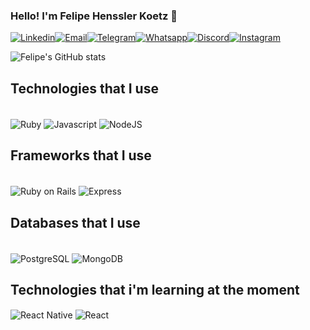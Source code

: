 ### Hello! I'm Felipe Henssler Koetz 👋


[![Linkedin](https://img.shields.io/badge/LinkedIn-0077B5?style=for-the-badge&logo=linkedin&logoColor=white)](https://www.linkedin.com/in/felipekoetz/)[![Email](https://img.shields.io/badge/Gmail-D14836?style=for-the-badge&logo=gmail&logoColor=white)]()[![Telegram](https://img.shields.io/badge/Telegram-2CA5E0?style=for-the-badge&logo=telegram&logoColor=white)]()[![Whatsapp](https://img.shields.io/badge/WhatsApp-25D366?style=for-the-badge&logo=whatsapp&logoColor=white)]()[![Discord](https://img.shields.io/badge/Discord-7289DA?style=for-the-badge&logo=discord&logoColor=white)]()[![Instagram](https://img.shields.io/badge/Instagram-E4405F?style=for-the-badge&logo=instagram&logoColor=white)]()


![Felipe's GitHub stats](https://github-readme-stats.vercel.app/api?username=FelipeHensslerKoetz&show_icons=true&theme=tokyonight)

## Technologies that I use

<div style="display: inline_block"><br/>
    <img alt="Ruby" align="center" src="https://img.shields.io/badge/Ruby-CC342D?style=for-the-badge&logo=ruby&logoColor=white" />
    <img alt="Javascript" align="center" src="https://img.shields.io/badge/JavaScript-F7DF1E?style=for-the-badge&logo=javascript&logoColor=black" />
    <img alt="NodeJS" align="center" src="https://img.shields.io/badge/Node.js-43853D?style=for-the-badge&logo=node.js&logoColor=white" />
</div>

## Frameworks that I use
<div style="display: inline_block"><br/>

<img alt="Ruby on Rails" align="center" src="https://img.shields.io/badge/Ruby_on_Rails-CC0000?style=for-the-badge&logo=ruby-on-rails&logoColor=white" />

<img alt="Express" align="center" src="https://img.shields.io/badge/Express.js-404D59?style=for-the-badge" />

</div>

## Databases that I use
<div style="display: inline_block"><br/>
    <img alt="PostgreSQL" align="center" src="https://img.shields.io/badge/PostgreSQL-316192?style=for-the-badge&logo=postgresql&logoColor=white" />
    <img alt="MongoDB" align="center" src="https://img.shields.io/badge/MongoDB-4EA94B?style=for-the-badge&logo=mongodb&logoColor=white" />
</div>

## Technologies that i'm learning at the moment

<img alt="React Native" align="center" src="https://img.shields.io/badge/React_Native-20232A?style=for-the-badge&logo=react&logoColor=61DAFB" />
<img alt="React" align="center" src="https://img.shields.io/badge/React-20232A?style=for-the-badge&logo=react&logoColor=61DAFB" />
